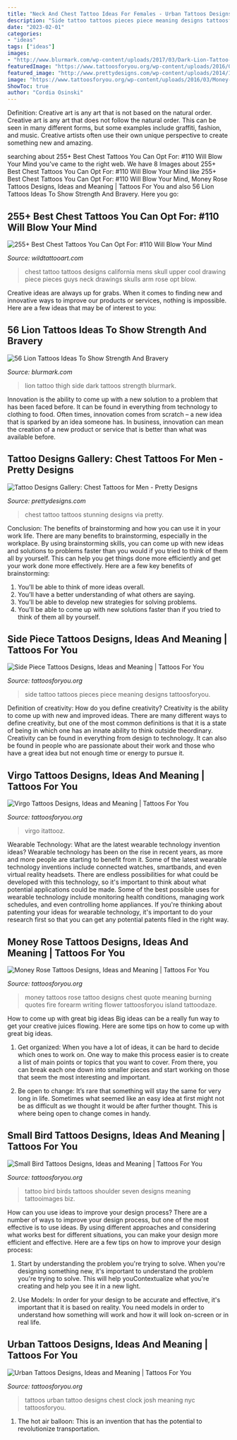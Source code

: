 ```yaml
---
title: "Neck And Chest Tattoo Ideas For Females - Urban Tattoos Designs, Ideas And Meaning"
description: "Side tattoo tattoos pieces piece meaning designs tattoosforyou"
date: "2023-02-01"
categories:
- "ideas"
tags: ["ideas"]
images:
- "http://www.blurmark.com/wp-content/uploads/2017/03/Dark-Lion-Tattoo-On-Side-Thigh.jpg"
featuredImage: "https://www.tattoosforyou.org/wp-content/uploads/2016/03/Money-Rose-Tattoo-on-Chest.jpg"
featured_image: "http://www.prettydesigns.com/wp-content/uploads/2014/10/Stunning-Chest-Tattoo.jpg"
image: "https://www.tattoosforyou.org/wp-content/uploads/2016/03/Money-Rose-Tattoo-on-Chest.jpg"
ShowToc: true
author: "Cordia Osinski"
---
```



Definition: Creative art is any art that is not based on the natural order.
Creative art is any art that does not follow the natural order. This can be seen in many different forms, but some examples include graffiti, fashion, and music. Creative artists often use their own unique perspective to create something new and amazing.

	

		
searching about 255+ Best Chest Tattoos You Can Opt For: #110 Will Blow Your Mind you've came to the right web. We have 8 Images about 255+ Best Chest Tattoos You Can Opt For: #110 Will Blow Your Mind like 255+ Best Chest Tattoos You Can Opt For: #110 Will Blow Your Mind, Money Rose Tattoos Designs, Ideas and Meaning | Tattoos For You and also 56 Lion Tattoos Ideas To Show Strength And Bravery. Here you go:
		
    
## 255+ Best Chest Tattoos You Can Opt For: #110 Will Blow Your Mind

<img loading=lazy src="https://www.wildtattooart.com/wp-content/uploads/2018/09/chest-tattoos-09071810.jpg" onerror="this.onerror=null;this.src='https://tse2.mm.bing.net/th?id=OIP.7xvwWLr8XbexRMgTgrMPkgHaHa&amp;pid=15.1';" alt="255+ Best Chest Tattoos You Can Opt For: #110 Will Blow Your Mind">

_Source: wildtattooart.com_

>chest tattoo tattoos designs california mens skull upper cool drawing piece pieces guys neck drawings skulls arm rose opt blow. 

	

Creative ideas are always up for grabs. When it comes to finding new and innovative ways to improve our products or services, nothing is impossible. Here are a few ideas that may be of interest to you: 

    
## 56 Lion Tattoos Ideas To Show Strength And Bravery

<img loading=lazy src="http://www.blurmark.com/wp-content/uploads/2017/03/Dark-Lion-Tattoo-On-Side-Thigh.jpg" onerror="this.onerror=null;this.src='https://tse4.mm.bing.net/th?id=OIP.FsfFRXToaUFEO7hp2e0UXAHaJ4&amp;pid=15.1';" alt="56 Lion Tattoos Ideas To Show Strength And Bravery">

_Source: blurmark.com_

>lion tattoo thigh side dark tattoos strength blurmark. 

	

Innovation is the ability to come up with a new solution to a problem that has been faced before. It can be found in everything from technology to clothing to food. Often times, innovation comes from scratch – a new idea that is sparked by an idea someone has. In business, innovation can mean the creation of a new product or service that is better than what was available before.

    
## Tattoo Designs Gallery: Chest Tattoos For Men - Pretty Designs

<img loading=lazy src="http://www.prettydesigns.com/wp-content/uploads/2014/10/Stunning-Chest-Tattoo.jpg" onerror="this.onerror=null;this.src='https://tse4.mm.bing.net/th?id=OIP.xBDuquf_kBUZUG0UWVVm6gHaLH&amp;pid=15.1';" alt="Tattoo Designs Gallery: Chest Tattoos for Men - Pretty Designs">

_Source: prettydesigns.com_

>chest tattoo tattoos stunning designs via pretty. 

	

Conclusion: The benefits of brainstorming and how you can use it in your work life.
There are many benefits to brainstorming, especially in the workplace. By using brainstorming skills, you can come up with new ideas and solutions to problems faster than you would if you tried to think of them all by yourself. This can help you get things done more efficiently and get your work done more effectively. Here are a few key benefits of brainstorming:
1. You’ll be able to think of more ideas overall.
2. You’ll have a better understanding of what others are saying.
3. You’ll be able to develop new strategies for solving problems.
4. You’ll be able to come up with new solutions faster than if you tried to think of them all by yourself.

    
## Side Piece Tattoos Designs, Ideas And Meaning | Tattoos For You

<img loading=lazy src="https://www.tattoosforyou.org/wp-content/uploads/2016/02/Side-Tattoo-Pieces.jpg" onerror="this.onerror=null;this.src='https://tse1.mm.bing.net/th?id=OIP.k9tanZuJ3LcSqLGNIo-PRgHaJ4&amp;pid=15.1';" alt="Side Piece Tattoos Designs, Ideas and Meaning | Tattoos For You">

_Source: tattoosforyou.org_

>side tattoo tattoos pieces piece meaning designs tattoosforyou. 

	

Definition of creativity: How do you define creativity?
Creativity is the ability to come up with new and improved ideas. There are many different ways to define creativity, but one of the most common definitions is that it is a state of being in which one has an innate ability to think outside theordinary. Creativity can be found in everything from design to technology. It can also be found in people who are passionate about their work and those who have a great idea but not enough time or energy to pursue it.

    
## Virgo Tattoos Designs, Ideas And Meaning | Tattoos For You

<img loading=lazy src="https://www.tattoosforyou.org/wp-content/uploads/2013/10/Pics-of-Virgo-Tattoos-683x1024.jpg" onerror="this.onerror=null;this.src='https://tse2.mm.bing.net/th?id=OIP.9zJDxvHz55JcasNoNa7FiQHaLG&amp;pid=15.1';" alt="Virgo Tattoos Designs, Ideas and Meaning | Tattoos For You">

_Source: tattoosforyou.org_

>virgo itattooz. 

	

Wearable Technology: What are the latest wearable technology invention ideas?
Wearable technology has been on the rise in recent years, as more and more people are starting to benefit from it. Some of the latest wearable technology inventions include connected watches, smartbands, and even virtual reality headsets. There are endless possibilities for what could be developed with this technology, so it's important to think about what potential applications could be made. Some of the best possible uses for wearable technology include monitoring health conditions, managing work schedules, and even controlling home appliances. If you're thinking about patenting your ideas for wearable technology, it's important to do your research first so that you can get any potential patents filed in the right way.

    
## Money Rose Tattoos Designs, Ideas And Meaning | Tattoos For You

<img loading=lazy src="https://www.tattoosforyou.org/wp-content/uploads/2016/03/Money-Rose-Tattoo-on-Chest.jpg" onerror="this.onerror=null;this.src='https://tse4.mm.bing.net/th?id=OIP.QDeSY8mPemkP8AEHE-5pXQAAAA&amp;pid=15.1';" alt="Money Rose Tattoos Designs, Ideas and Meaning | Tattoos For You">

_Source: tattoosforyou.org_

>money tattoos rose tattoo designs chest quote meaning burning quotes fire forearm writing flower tattoosforyou island tattoodaze. 

	

How to come up with great big ideas
Big ideas can be a really fun way to get your creative juices flowing. Here are some tips on how to come up with great big ideas. 
1. Get organized: When you have a lot of ideas, it can be hard to decide which ones to work on. One way to make this process easier is to create a list of main points or topics that you want to cover. From there, you can break each one down into smaller pieces and start working on those that seem the most interesting and important. 

2. Be open to change: It’s rare that something will stay the same for very long in life. Sometimes what seemed like an easy idea at first might not be as difficult as we thought it would be after further thought. This is where being open to change comes in handy.

    
## Small Bird Tattoos Designs, Ideas And Meaning | Tattoos For You

<img loading=lazy src="https://www.tattoosforyou.org/wp-content/uploads/2016/03/Small-Black-Bird-Tattoo.jpg" onerror="this.onerror=null;this.src='https://tse2.mm.bing.net/th?id=OIP.R44KMdNI89dgzHQtX9i8QAHaJ4&amp;pid=15.1';" alt="Small Bird Tattoos Designs, Ideas and Meaning | Tattoos For You">

_Source: tattoosforyou.org_

>tattoo bird birds tattoos shoulder seven designs meaning tattooimages biz. 

	

How can you use ideas to improve your design process?
There are a number of ways to improve your design process, but one of the most effective is to use ideas. By using different approaches and considering what works best for different situations, you can make your design more efficient and effective. Here are a few tips on how to improve your design process:
1. Start by understanding the problem you're trying to solve. When you're designing something new, it's important to understand the problem you're trying to solve. This will help youContextualize what you're creating and help you see it in a new light.

2. Use Models: In order for your design to be accurate and effective, it's important that it is based on reality. You need models in order to understand how something will work and how it will look on-screen or in real life.

    
## Urban Tattoos Designs, Ideas And Meaning | Tattoos For You

<img loading=lazy src="https://www.tattoosforyou.org/wp-content/uploads/2017/07/Urban-Tattoos-for-Men.jpg" onerror="this.onerror=null;this.src='https://tse3.mm.bing.net/th?id=OIP.RYNqhWSYq8TJlntterg7jgHaML&amp;pid=15.1';" alt="Urban Tattoos Designs, Ideas and Meaning | Tattoos For You">

_Source: tattoosforyou.org_

>tattoos urban tattoo designs chest clock josh meaning nyc tattoosforyou. 

	

1. The hot air balloon: This is an invention that has the potential to revolutionize transportation.

